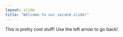 ```yaml
---
layout: slide
title: "Welcome to our second slide!"
---
```

This is pretty cool stuff!
Use the left arrow to go back!
